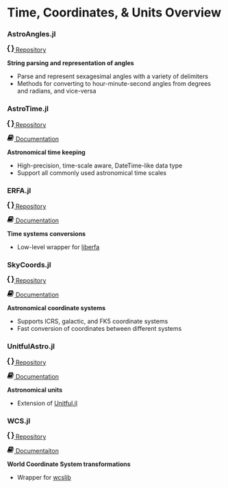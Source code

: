 # Time, Coordinates, & Units Overview

### AstroAngles.jl

[![curly braces](../assets/code.png) Repository](https://github.com/JuliaAstro/AstroAngles.jl)

**String parsing and representation of angles**

- Parse and represent sexagesimal angles with a variety of delimiters
- Methods for converting to hour-minute-second angles from degrees and radians, and vice-versa

### AstroTime.jl

[![curly braces](../assets/code.png) Repository](https://github.com/JuliaAstro/AstroTime.jl)

[![book icon](../assets/book.png) Documentation](https://juliaastro.github.io/AstroTime.jl/stable/)

**Astronomical time keeping**

- High-precision, time-scale aware, DateTime-like data type
- Support all commonly used astronomical time scales

### ERFA.jl

[![curly braces](../assets/code.png) Repository](https://github.com/JuliaAstro/ERFA.jl)

[![book icon](../assets/book.png) Documentation](https://juliaastro.org/ERFA.jl/stable/)

**Time systems conversions**

- Low-level wrapper for [liberfa](https://github.com/liberfa/erfa)

### SkyCoords.jl

[![curly braces](../assets/code.png) Repository](https://github.com/JuliaAstro/SkyCoords.jl)

[![book icon](../assets/book.png) Documentation](https://juliaastro.org/SkyCoords.jl/stable/)

**Astronomical coordinate systems**

- Supports ICRS, galactic, and FK5 coordinate systems
- Fast conversion of coordinates between different systems

### UnitfulAstro.jl

[![curly braces](../assets/code.png) Repository](https://github.com/JuliaAstro/UnitfulAstro.jl)

[![book icon](../assets/book.png) Documentation](https://juliaastro.github.io/UnitfulAstro.jl/stable/)

**Astronomical units**

- Extension of [Unitful.jl](https://github.com/painterqubits/Unitful.jl)

### WCS.jl

[![curly braces](../assets/code.png) Repository](https://github.com/JuliaAstro/WCS.jl)

[![book icon](../assets/book.png) Documentaiton](https://juliaastro.github.io/WCS.jl/stable/)

**World Coordinate System transformations**

- Wrapper for [wcslib](https://www.atnf.csiro.au/people/mcalabre/WCS/wcslib/)
